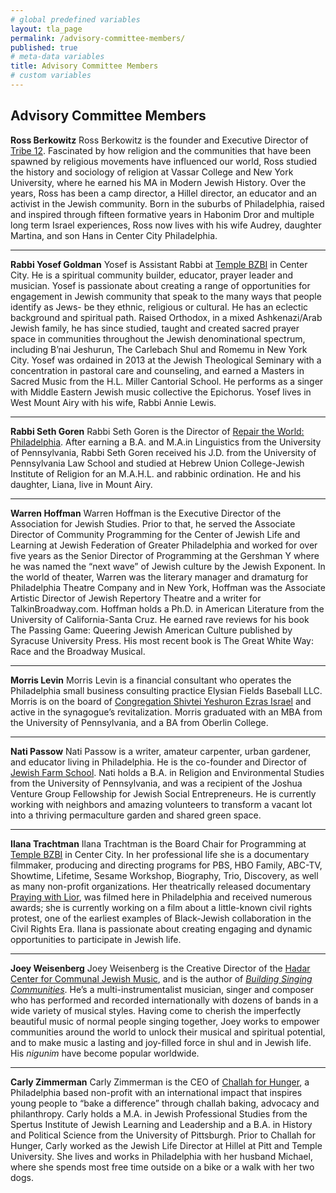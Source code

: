 ```yaml
---
# global predefined variables
layout: tla_page
permalink: /advisory-committee-members/
published: true
# meta-data variables
title: Advisory Committee Members
# custom variables
---
```

## Advisory Committee Members
**Ross Berkowitz**
Ross Berkowitz is the founder and Executive Director of [Tribe 12](http://www.tribe12.org/). Fascinated by how religion and the communities that have been spawned by religious movements have influenced our world, Ross studied the history and sociology of religion at Vassar College and New York University, where he earned his MA in Modern Jewish History. Over the years, Ross has been a camp director, a Hillel director, an educator and an activist in the Jewish community. Born in the suburbs of Philadelphia, raised and inspired through fifteen formative years in Habonim Dror and multiple long term Israel experiences, Ross now lives with his wife Audrey, daughter Martina, and son Hans in Center City Philadelphia.

___

**Rabbi Yosef Goldman**
Yosef is Assistant Rabbi at [Temple BZBI](http://www.bzbi.org/) in Center City. He is a spiritual community builder, educator, prayer leader and musician. Yosef is passionate about creating a range of opportunities for engagement in Jewish community that speak to the many ways that people identify as Jews- be they ethnic, religious or cultural. He has an eclectic background and spiritual path. Raised Orthodox, in a mixed Ashkenazi/Arab Jewish family, he has since studied, taught and created sacred prayer space in communities throughout the Jewish denominational spectrum, including B’nai Jeshurun, The Carlebach Shul and Romemu in New York City. Yosef was ordained in 2013 at the Jewish Theological Seminary with a concentration in pastoral care and counseling, and earned a Masters in Sacred Music from the H.L. Miller Cantorial School. He performs as a singer with Middle Eastern Jewish music collective the Epichorus. Yosef lives in West Mount Airy with his wife, Rabbi Annie Lewis.

___

**Rabbi Seth Goren**
Rabbi Seth Goren is the Director of [Repair the World: Philadelphia](http://www.werepair.org/). After earning a B.A. and M.A.in Linguistics from the University of Pennsylvania, Rabbi Seth Goren received his J.D. from the University of Pennsylvania Law School and studied at Hebrew Union College-Jewish Institute of Religion for an M.A.H.L. and rabbinic ordination. He and his daughter, Liana, live in Mount Airy.

___

**Warren Hoffman**
Warren Hoffman is the Executive Director of the Association for Jewish Studies. Prior to that, he served the Associate Director of Community Programming for the Center of Jewish Life and Learning at Jewish Federation of Greater Philadelphia and worked for over five years as the Senior Director of Programming at the Gershman Y where he was named the “next wave” of Jewish culture by the Jewish Exponent. In the world of theater, Warren was the literary manager and dramaturg for Philadelphia Theatre Company and in New York, Hoffman was the Associate Artistic Director of Jewish Repertory Theatre and a writer for TalkinBroadway.com. Hoffman holds a Ph.D. in American Literature from the University of California-Santa Cruz. He earned rave reviews for his book The Passing Game: Queering Jewish American Culture published by Syracuse University Press. His most recent book is The Great White Way: Race and the Broadway Musical.

___

**Morris Levin**
Morris Levin is a financial consultant who operates the Philadelphia small business consulting practice Elysian Fields Baseball LLC. Morris is on the board of [Congregation Shivtei Yeshuron Ezras Israel](http://www.thelittleshul.org/) and active in the synagogue’s revitalization. Morris graduated with an MBA from the University of Pennsylvania, and a BA from Oberlin College.

___
        
**Nati Passow**
Nati Passow is a writer, amateur carpenter, urban gardener, and educator living in Philadelphia. He is the co-founder and Director of [Jewish Farm School](http://www.jewishfarmschool.org/). Nati holds a B.A. in Religion and Environmental Studies from the University of Pennsylvania, and was a recipient of the Joshua Venture Group Fellowship for Jewish Social Entrepreneurs. He is currently working with neighbors and amazing volunteers to transform a vacant lot into a thriving permaculture garden and shared green space.

___
        
**Ilana Trachtman**
Ilana Trachtman is the Board Chair for Programming at [Temple BZBI](http://www.bzbi.org/) in Center City. In her professional life she is a documentary filmmaker, producing and directing programs for PBS, HBO Family, ABC-TV, Showtime, Lifetime, Sesame Workshop, Biography, Trio, Discovery, as well as many non-profit organizations. Her theatrically released documentary [Praying with Lior](http://www.prayingwithlior.com/), was filmed here in Philadelphia and received numerous awards; she is currently working on a film about a little-known civil rights protest, one of the earliest examples of Black-Jewish collaboration in the Civil Rights Era. Ilana is passionate about creating engaging and dynamic opportunities to participate in Jewish life.

___
        
**Joey Weisenberg**
Joey Weisenberg is the Creative Director of the [Hadar Center for Communal Jewish Music](http://www.mechonhadar.org/programs/singing-communities-intensive), and is the author of [_Building Singing Communities_](http://www.mechonhadar.org/tefillah-music/books). He’s a multi-instrumentalist musician, singer and composer who has performed and recorded internationally with dozens of bands in a wide variety of musical styles. Having come to cherish the imperfectly beautiful music of normal people singing together, Joey works to empower communities around the world to unlock their musical and spiritual potential, and to make music a lasting and joy-filled force in shul and in Jewish life. His _nigunim_ have become popular worldwide.

___
        
**Carly Zimmerman**
Carly Zimmerman is the CEO of [Challah for Hunger](http://challahforhunger.org/), a Philadelphia based non-profit with an international impact that inspires young people to “bake a difference” through challah baking, advocacy and philanthropy. Carly holds a M.A. in Jewish Professional Studies from the Spertus Institute of Jewish Learning and Leadership and a B.A. in History and Political Science from the University of Pittsburgh. Prior to Challah for Hunger, Carly worked as the Jewish Life Director at Hillel at Pitt and Temple University. She lives and works in Philadelphia with her husband Michael, where she spends most free time outside on a bike or a walk with her two dogs.
